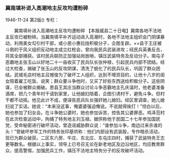 ### 冀南填补进入高潮地主反攻均遭粉碎

1946-11-24
第2版()
专栏：

　　冀南填补进入高潮地主反攻均遭粉碎
    【本报威县二十日电】冀南各地不法地主反攻已被粉碎。当冀南填平补齐运动进入高潮时，各地不法地主组织会门阴谋暴动，利用美女勾引村干部，或小恩小惠拉拢积极分子，企图复辟。××县于王庄被斗倒的于凤义组织反动地主成立红枪会，曾向我民兵武装进攻；经民兵英勇反击，将其全部捕获。该村民兵联防正加强站岗放哨，镇压武装特务及反动分子。南屯子恶霸地主张玉山以好地二十一亩收买了民兵队长张仲禄，引起民兵内部不团结。经过大检查，揭破了张玉山的反攻阴谋，清洗了蜕化了的民兵队长，巩固了群众团结。武城毛店村地主吕憾俊为了破坏工人组织，达到不增资目的，让他十八岁的闺女陪着雇工吃饭、说笑；群众要斗争他时，又买了好些东西送给积极分子。这些阴谋，已全被群众揭破。恩县王其庄当群众讨论斗争恶霸地主孔庆温时，他老婆准备酒席，把几个青年村干请到家里，让他媳妇陪着，企图引诱村干，避免斗争。但村干都不动摇。他见此计不成，便诬告民兵队长强奸她儿媳妇。经区里调查，她儿媳妇说了实话。她说：“本来没这事，俺婆婆强迫俺说。不说就得挨打！”坦白以后，她也参加了妇女会。在斗争她公婆时，她也参加诉苦，控告其公婆罪恶。鸡泽范村在此次检查运动中，拘捕了特务地主刘玉禄。据供称他于民国二十七年参加国民党，受命秘密进行破坏活动，曾造谣威胁群众说：“谁参加斗争，南边过来杀谁的头！”曾破坏参军工作的特务张印基供称：他们内部设有武装股，专作暗杀活动，现已为群众破获。二区东六房、牛庄、东北庄、东屯庄四村，捕获了武装特务王志更等数名。根据以上事实，领导上已号召无论在新老地区及边沿地区，均应教育群众，提高警惕，加强民兵工作，镇压不法地主特务分子的反攻破坏活动。
